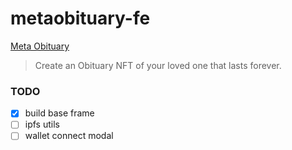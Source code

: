 # metaobituary-fe

[Meta Obituary](https://github.com/CryptoJaygo/MetaObituary)

> Create an Obituary NFT of your loved one that lasts forever.

### TODO

- [x] build base frame
- [ ] ipfs utils
- [ ] wallet connect modal